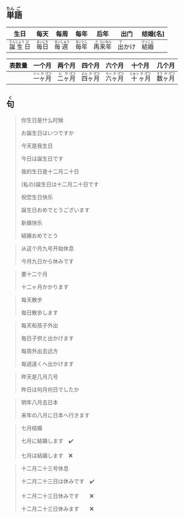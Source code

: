 ## <ruby>単<rt>たん</rt>語<rt>ご</rt></ruby>

| 生日                                                | 每天                                    | 每周                                     | 每年                                    | 后年                                               | 出门                         | 结婚[名]                                 |
| ------------------------------------------------- | ------------------------------------- | -------------------------------------- | ------------------------------------- | ------------------------------------------------ | -------------------------- | ------------------------------------- |
| <ruby>誕<rt>たん</rt>生<rt>じょう</rt>日<rt>び</rt></ruby> | <ruby>毎<rt>まい</rt>日<rt>にち</rt></ruby> | <ruby>毎<rt>まい</rt>週<rt>しゅう</rt></ruby> | <ruby>毎<rt>まい</rt>年<rt>とし</rt></ruby> | <ruby>再<rt>さ</rt>来<rt>らい</rt>年<rt>ねん</rt></ruby> | <ruby>出<rt>で</rt>かけ</ruby> | <ruby>結<rt>けっ</rt>婚<rt>こん</rt></ruby> |

| 表数量 | 一个月                                                   | 两个月                                                 | 四个月                                                   | 六个月                                                   | 十个月                                                     | 几个月                                                   |
| ------ | -------------------------------------------------------- | ------------------------------------------------------ | -------------------------------------------------------- | -------------------------------------------------------- | ---------------------------------------------------------- | -------------------------------------------------------- |
|        | <ruby>一<rt>いっ</rt>ヶ<rt>か</rt>月<rt>げつ</rt></ruby> | <ruby>二<rt>に</rt>ヶ<rt>か</rt>月<rt>げつ</rt></ruby> | <ruby>四<rt>よん</rt>ヶ<rt>か</rt>月<rt>げつ</rt></ruby> | <ruby>六<rt>ろっ</rt>ヶ<rt>か</rt>月<rt>げつ</rt></ruby> | <ruby>十<rt>じゅっ</rt>ヶ<rt>か</rt>月<rt>げつ</rt></ruby> | <ruby>数<rt>すう</rt>ヶ<rt>か</rt>月<rt>げつ</rt></ruby> |





## <ruby>句<rt>く</rt></ruby>

> 你生日是什么时候
>
> お誕生日はいつですか
>
> 今天是我生日
>
> 今日は誕生日です
>
> 我的生日是十二月二十日
>
> (私の)誕生日は十二月二十日です
>
> 祝您生日快乐
>
> 誕生日おめでとうございます
>
> 新婚快乐
>
> 結婚おめでとう

> 从这个月九号开始休息
> 
> 今月九日から休みです

> 要十二个月
> 
> 十二ヶ月かかります

> 每天散步
> 
> 毎日散歩します

> 每天和孩子外出
> 
> 毎日子供と出かけます
> 
> 每周外出去远方
> 
> 毎週遠くへ出かけます

> 昨天是几月几号
> 
> 昨日は何月何日でしたか

> 明年八月去日本
> 
> 来年の八月に日本へ行きます

> 七月结婚
> 
> 七月に結婚します　✔️
> 
> 七月は結婚します　❌

> 十二月二十三号休息
> 
> 十二月二十三日は休みです　✔️
> 
> 十二月二十三日休みです　　❌
> 
> 十二月二十三日休みます　　❌
